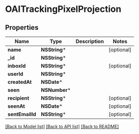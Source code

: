 # OAITrackingPixelProjection

## Properties
Name | Type | Description | Notes
------------ | ------------- | ------------- | -------------
**name** | **NSString*** |  | [optional] 
**_id** | **NSString*** |  | 
**inboxId** | **NSString*** |  | [optional] 
**userId** | **NSString*** |  | 
**createdAt** | **NSDate*** |  | 
**seen** | **NSNumber*** |  | 
**recipient** | **NSString*** |  | [optional] 
**seenAt** | **NSDate*** |  | [optional] 
**sentEmailId** | **NSString*** |  | [optional] 

[[Back to Model list]](../README#documentation-for-models) [[Back to API list]](../README#documentation-for-api-endpoints) [[Back to README]](../README)


